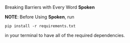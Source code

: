 Breaking Barriers with Every Word **Spoken**

**NOTE**: Before Using **Spoken**, run 
```
pip install -r requirements.txt
```
in your terminal to have all of the required dependencies.

